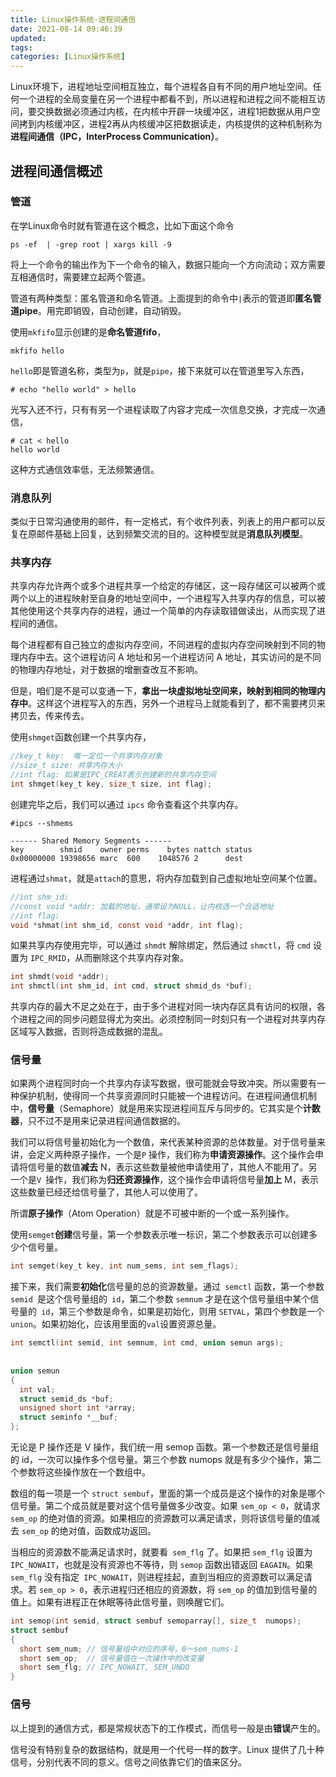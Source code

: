 ```yaml
---
title: Linux操作系统-进程间通信
date: 2021-08-14 09:46:39
updated:
tags:
categories: [Linux操作系统]
---
```


Linux环境下，进程地址空间相互独立，每个进程各自有不同的用户地址空间。任何一个进程的全局变量在另一个进程中都看不到，所以进程和进程之间不能相互访问，要交换数据必须通过内核，在内核中开辟一块缓冲区，进程1把数据从用户空间拷到内核缓冲区，进程2再从内核缓冲区把数据读走，内核提供的这种机制称为**进程间通信（IPC，InterProcess Communication）**。

## 进程间通信概述

### 管道

在学Linux命令时就有管道在这个概念，比如下面这个命令

```
ps -ef  | -grep root | xargs kill -9
```

将上一个命令的输出作为下一个命令的输入，数据只能向一个方向流动；双方需要互相通信时，需要建立起两个管道。

管道有两种类型：匿名管道和命名管道。上面提到的命令中`|`表示的管道即**匿名管道pipe**。用完即销毁，自动创建，自动销毁。

使用`mkfifo`显示创建的是**命名管道fifo**，

```
mkfifo hello
```

`hello`即是管道名称，类型为`p`，就是`pipe`，接下来就可以在管道里写入东西，

```
# echo "hello world" > hello
```

光写入还不行，只有有另一个进程读取了内容才完成一次信息交换，才完成一次通信，

```
# cat < hello 
hello world
```

这种方式通信效率低，无法频繁通信。

### 消息队列

类似于日常沟通使用的邮件，有一定格式，有个收件列表，列表上的用户都可以反复在原邮件基础上回复，达到频繁交流的目的。这种模型就是**消息队列模型**。

### 共享内存

共享内存允许两个或多个进程共享一个给定的存储区，这一段存储区可以被两个或两个以上的进程映射至自身的地址空间中，一个进程写入共享内存的信息，可以被其他使用这个共享内存的进程，通过一个简单的内存读取错做读出，从而实现了进程间的通信。

每个进程都有自己独立的虚拟内存空间，不同进程的虚拟内存空间映射到不同的物理内存中去。这个进程访问 A 地址和另一个进程访问 A 地址，其实访问的是不同的物理内存地址，对于数据的增删查改互不影响。

但是，咱们是不是可以变通一下，**拿出一块虚拟地址空间来，映射到相同的物理内存中**。这样这个进程写入的东西，另外一个进程马上就能看到了，都不需要拷贝来拷贝去，传来传去。

使用`shmget`函数创建一个共享内存，

```c
//key_t key:  唯一定位一个共享内存对象
//size_t size: 共享内存大小
//int flag: 如果是IPC_CREAT表示创建新的共享内存空间
int shmget(key_t key, size_t size, int flag);
```

创建完毕之后，我们可以通过 `ipcs` 命令查看这个共享内存。

```
#ipcs ­­--shmems
 
------ Shared Memory Segments ------ ­­­­­­­­
key        shmid    owner perms    bytes nattch status
0x00000000 19398656 marc  600    1048576 2      dest
```

进程通过`shmat`，就是`attach`的意思，将内存加载到自己虚拟地址空间某个位置。

```c
//int shm_id:
//const void *addr: 加载的地址，通常设为NULL，让内核选一个合适地址
//int flag:
void *shmat(int shm_id, const void *addr, int flag);
```

如果共享内存使用完毕，可以通过 `shmdt` 解除绑定，然后通过 `shmctl`，将 `cmd` 设置为 `IPC_RMID`，从而删除这个共享内存对象。

```c
int shmdt(void *addr); 
int shmctl(int shm_id, int cmd, struct shmid_ds *buf);
```

共享内存的最大不足之处在于，由于多个进程对同一块内存区具有访问的权限，各个进程之间的同步问题显得尤为突出。必须控制同一时刻只有一个进程对共享内存区域写入数据，否则将造成数据的混乱。

### 信号量

如果两个进程同时向一个共享内存读写数据，很可能就会导致冲突。所以需要有一种保护机制，使得同一个共享资源同时只能被一个进程访问。在进程间通信机制中，**信号量**（Semaphore）就是用来实现进程间互斥与同步的。它其实是个**计数器**，只不过不是用来记录进程间通信数据的。

我们可以将信号量初始化为一个数值，来代表某种资源的总体数量。对于信号量来讲，会定义两种原子操作，一个是`P` 操作，我们称为**申请资源操作**。这个操作会申请将信号量的数值**减去** N，表示这些数量被他申请使用了，其他人不能用了。另一个是`V `操作，我们称为**归还资源操作**，这个操作会申请将信号量**加上** M，表示这些数量已经还给信号量了，其他人可以使用了。

所谓**原子操作**（Atom Operation）就是不可被中断的一个或一系列操作。

使用`semget`**创建**信号量，第一个参数表示唯一标识，第二个参数表示可以创建多少个信号量。

```c
int semget(key_t key, int num_sems, int sem_flags);
```

接下来，我们需要**初始化**信号量的总的资源数量。通过` semctl` 函数，第一个参数 `semid `是这个信号量组的` id`，第二个参数 `semnum` 才是在这个信号量组中某个信号量的` id`，第三个参数是命令，如果是初始化，则用 `SETVAL`，第四个参数是一个 `union`。如果初始化，应该用里面的`val`设置资源总量。

```c
int semctl(int semid, int semnum, int cmd, union semun args);
 
 
union semun
{
  int val;
  struct semid_ds *buf;
  unsigned short int *array;
  struct seminfo *__buf;
};
```

无论是 P 操作还是 V 操作，我们统一用 semop 函数。第一个参数还是信号量组的 id，一次可以操作多个信号量。第三个参数 numops 就是有多少个操作，第二个参数将这些操作放在一个数组中。

数组的每一项是一个 `struct sembuf`，里面的第一个成员是这个操作的对象是哪个信号量。第二个成员就是要对这个信号量做多少改变。如果 `sem_op < 0`，就请求 `sem_op` 的绝对值的资源。如果相应的资源数可以满足请求，则将该信号量的值减去 `sem_op` 的绝对值，函数成功返回。

当相应的资源数不能满足请求时，就要看` sem_flg` 了。如果把 `sem_flg` 设置为` IPC_NOWAIT`，也就是没有资源也不等待，则 `semop` 函数出错返回 `EAGAIN`。如果 `sem_flg` 没有指定` IPC_NOWAIT`，则进程挂起，直到当相应的资源数可以满足请求。若 `sem_op > 0`，表示进程归还相应的资源数，将 `sem_op` 的值加到信号量的值上。如果有进程正在休眠等待此信号量，则唤醒它们。

```c
int semop(int semid, struct sembuf semoparray[], size_t  numops);
struct sembuf 
{
  short sem_num; // 信号量组中对应的序号，0～sem_nums-1
  short sem_op;  // 信号量值在一次操作中的改变量
  short sem_flg; // IPC_NOWAIT, SEM_UNDO
}
```

### 信号

以上提到的通信方式，都是常规状态下的工作模式，而信号一般是由**错误**产生的。

信号没有特别复杂的数据结构，就是用一个代号一样的数字。Linux 提供了几十种信号，分别代表不同的意义。信号之间依靠它们的值来区分。